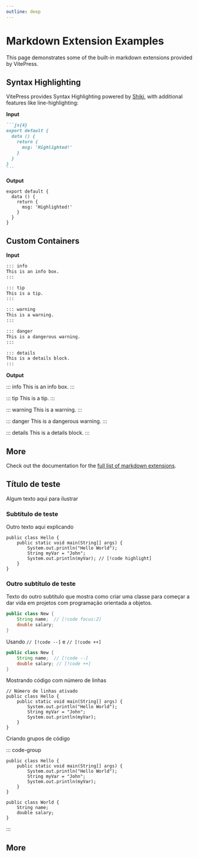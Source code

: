 ```yaml
---
outline: deep
---
```


# Markdown Extension Examples

This page demonstrates some of the built-in markdown extensions provided by VitePress.

## Syntax Highlighting

VitePress provides Syntax Highlighting powered by [Shiki](https://github.com/shikijs/shiki), with additional features like line-highlighting:

**Input**

````md
```js{4}
export default {
  data () {
    return {
      msg: 'Highlighted!'
    }
  }
}
```
````

**Output**

```js{4}
export default {
  data () {
    return {
      msg: 'Highlighted!'
    }
  }
}
```

## Custom Containers

**Input**

```md
::: info
This is an info box.
:::

::: tip
This is a tip.
:::

::: warning
This is a warning.
:::

::: danger
This is a dangerous warning.
:::

::: details
This is a details block.
:::
```

**Output**

::: info
This is an info box.
:::

::: tip
This is a tip.
:::

::: warning
This is a warning.
:::

::: danger
This is a dangerous warning.
:::

::: details
This is a details block.
:::

## More

Check out the documentation for the [full list of markdown extensions](https://vitepress.dev/guide/markdown).

## Título de teste

Algum texto aqui para ilustrar

### Subtítulo de teste

Outro texto aqui explicando

```java{3}
public class Hello {
    public static void main(String[] args) {
        System.out.println("Hello World");
        String myVar = "John";
        System.out.println(myVar); // [!code highlight]
    }
}
```

### Outro subtítulo de teste

Texto do outro subtitulo que mostra como criar uma classe para começar a dar vida em projetos com programação orientada a objetos.

```java
public class New {
    String name;  // [!code focus:2]
    double salary;
}
```

Usando `// [!code --]` e `// [!code ++]`

```java
public class New {
    String name;  // [!code --]
    double salary; // [!code ++]
}
```

Mostrando código com número de linhas

```java:line-numbers {1}
// Número de linhas ativado
public class Hello {
    public static void main(String[] args) {
        System.out.println("Hello World");
        String myVar = "John";
        System.out.println(myVar);
    }
}
```

Criando grupos de código

::: code-group
```java:line-numbers [Hello.java]
public class Hello {
    public static void main(String[] args) {
        System.out.println("Hello World");
        String myVar = "John";
        System.out.println(myVar);
    }
}
```

```java:line-numbers [World.java]
public class World {
    String name;
    double salary;
}
```
:::

## More